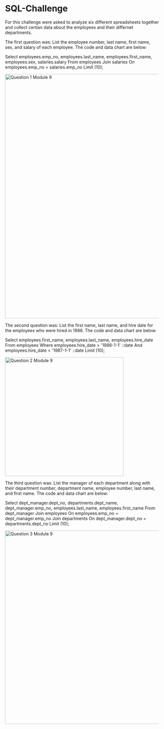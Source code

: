 # SQL-Challenge

For this challenge were asked to analyze six different spreadsheets together and collect certian data about the employees and their differnet departments. 

The first question was: List the employee number, last name, first name, sex, and salary of each employee. The code and data chart are below:

   Select employees.emp_no, employees.last_name, employees.first_name, employees.sex, salaries.salary
   From employees
   Join salaries On
   employees.emp_no = salaries.emp_no
   Limit (10);
   
   <img width="798" alt="Question 1 Module 9" src="https://user-images.githubusercontent.com/125215083/236104973-f1805a1a-24ce-465c-8f44-1ff752e41e91.png">

The second question was: List the first name, last name, and hire date for the employees who were hired in 1986. The code and data chart are below:

  Select employees.first_name, employees.last_name, employees.hire_date
  From employees
  Where employees.hire_date > '1986-1-1' ::date And employees.hire_date < '1987-1-1' ::date
  Limit (10);
  
  <img width="388" alt="Question 2 Module 9" src="https://user-images.githubusercontent.com/125215083/236105113-a54cbd2c-b461-4286-9092-3323cd70d6d9.png">

The third question was: List the manager of each department along with their department number, department name, employee number, last name, and first name. The code and data chart are below:

  Select dept_manager.dept_no, departments.dept_name, dept_manager.emp_no, employees.last_name, employees.first_name
  From dept_manager
  Join employees On
  employees.emp_no = dept_manager.emp_no
  Join departments On 
  dept_manager.dept_no = departments.dept_no
  Limit (10);
  
  <img width="632" alt="Question 3 Module 9" src="https://user-images.githubusercontent.com/125215083/236105216-b87dc5e7-b7b9-4c8c-89f9-724254fc02e7.png">
